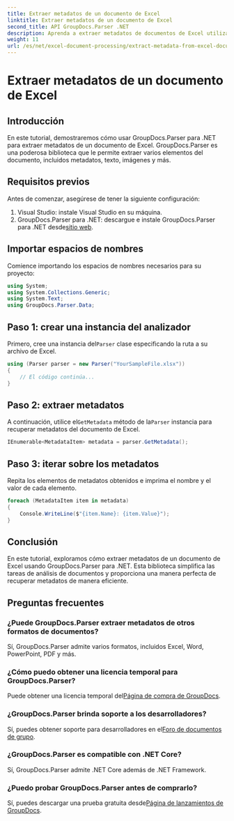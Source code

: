 ```yaml
---
title: Extraer metadatos de un documento de Excel
linktitle: Extraer metadatos de un documento de Excel
second_title: API GroupDocs.Parser .NET
description: Aprenda a extraer metadatos de documentos de Excel utilizando GroupDocs.Parser para .NET. Sigue este tutorial paso a paso.
weight: 11
url: /es/net/excel-document-processing/extract-metadata-from-excel-document/
---
```


# Extraer metadatos de un documento de Excel

## Introducción
En este tutorial, demostraremos cómo usar GroupDocs.Parser para .NET para extraer metadatos de un documento de Excel. GroupDocs.Parser es una poderosa biblioteca que le permite extraer varios elementos del documento, incluidos metadatos, texto, imágenes y más.
## Requisitos previos
Antes de comenzar, asegúrese de tener la siguiente configuración:
1. Visual Studio: instale Visual Studio en su máquina.
2.  GroupDocs.Parser para .NET: descargue e instale GroupDocs.Parser para .NET desde[sitio web](https://releases.groupdocs.com/parser/net/).

## Importar espacios de nombres
Comience importando los espacios de nombres necesarios para su proyecto:
```csharp
using System;
using System.Collections.Generic;
using System.Text;
using GroupDocs.Parser.Data;
```
## Paso 1: crear una instancia del analizador
 Primero, cree una instancia del`Parser` clase especificando la ruta a su archivo de Excel.
```csharp
using (Parser parser = new Parser("YourSampleFile.xlsx"))
{
    // El código continúa...
}
```
## Paso 2: extraer metadatos
 A continuación, utilice el`GetMetadata` método de la`Parser` instancia para recuperar metadatos del documento de Excel.
```csharp
IEnumerable<MetadataItem> metadata = parser.GetMetadata();
```
## Paso 3: iterar sobre los metadatos
Repita los elementos de metadatos obtenidos e imprima el nombre y el valor de cada elemento.
```csharp
foreach (MetadataItem item in metadata)
{
    Console.WriteLine($"{item.Name}: {item.Value}");
}
```

## Conclusión
En este tutorial, exploramos cómo extraer metadatos de un documento de Excel usando GroupDocs.Parser para .NET. Esta biblioteca simplifica las tareas de análisis de documentos y proporciona una manera perfecta de recuperar metadatos de manera eficiente.

## Preguntas frecuentes
### ¿Puede GroupDocs.Parser extraer metadatos de otros formatos de documentos?
Sí, GroupDocs.Parser admite varios formatos, incluidos Excel, Word, PowerPoint, PDF y más.
### ¿Cómo puedo obtener una licencia temporal para GroupDocs.Parser?
 Puede obtener una licencia temporal del[Página de compra de GroupDocs](https://purchase.groupdocs.com/temporary-license/).
### ¿GroupDocs.Parser brinda soporte a los desarrolladores?
 Sí, puedes obtener soporte para desarrolladores en el[Foro de documentos de grupo](https://forum.groupdocs.com/c/parser/17).
### ¿GroupDocs.Parser es compatible con .NET Core?
Sí, GroupDocs.Parser admite .NET Core además de .NET Framework.
### ¿Puedo probar GroupDocs.Parser antes de comprarlo?
 Sí, puedes descargar una prueba gratuita desde[Página de lanzamientos de GroupDocs](https://releases.groupdocs.com/).